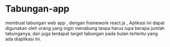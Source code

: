 # Tabungan-app
membuat tabungan web app , dengan framework react.js ,  Aplikasi ini dapat digunakan oleh orang yang ingin menabung tanpa harus lupa berapa jumlah tabunganya, dan juga terdapat target tabungan pada bulan tertentu yang ada diaplikasi ini.
